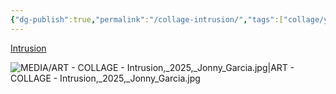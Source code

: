 ```yaml
---
{"dg-publish":true,"permalink":"/collage-intrusion/","tags":["collage/year-2025","c/colour-white","c/flat-background","c/colour-red","c/blood","c/hand","c/flower","c/abstract","c/rose","c/colour-blue","c/N/CL","collage/book/2025"],"created":"2025-08-21T13:56:27.016-04:00","updated":"2025-09-09T13:53:53.098-04:00"}
---
```



[Intrusion](https://www.instagram.com/p/DLT0BqLtH2N/?utm_source=ig_web_copy_link&igsh=MzRlODBiNWFlZA==)

![MEDIA/ART - COLLAGE - Intrusion,_2025,_Jonny_Garcia.jpg|ART - COLLAGE - Intrusion,_2025,_Jonny_Garcia.jpg](/img/user/MEDIA/ART%20-%20COLLAGE%20-%20Intrusion,_2025,_Jonny_Garcia.jpg)
